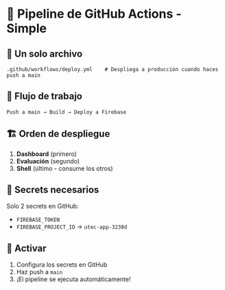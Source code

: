 # 🚀 Pipeline de GitHub Actions - Simple

## 📁 Un solo archivo

```
.github/workflows/deploy.yml    # Despliega a producción cuando haces push a main
```

## 🔄 Flujo de trabajo

```
Push a main → Build → Deploy a Firebase
```

## 🏗️ Orden de despliegue

1. **Dashboard** (primero)
2. **Evaluación** (segundo)
3. **Shell** (último - consume los otros)

## 🔑 Secrets necesarios

Solo 2 secrets en GitHub:
- `FIREBASE_TOKEN`
- `FIREBASE_PROJECT_ID` → `utec-app-3238d`

## 🚀 Activar

1. Configura los secrets en GitHub
2. Haz push a `main`
3. ¡El pipeline se ejecuta automáticamente! 